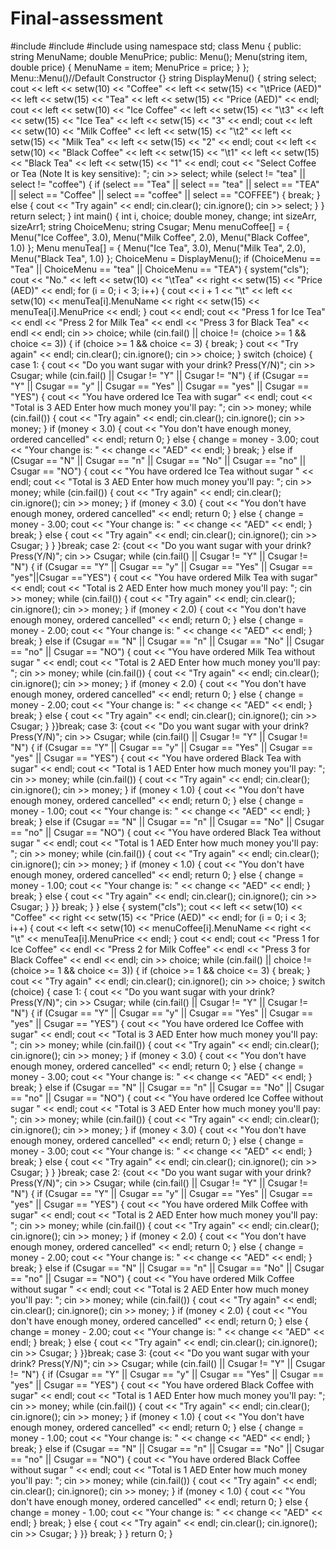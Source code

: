# Final-assessment

#include <iostream>
#include <iomanip>
#include <string>
using namespace std;
class Menu {
public:
	string MenuName;
	double MenuPrice;
public:
	Menu();
	Menu(string item, double price) {
		MenuName = item;
		MenuPrice = price;
	}
};
Menu::Menu()//Default Constructor
{}
string DisplayMenu() {
	string select;
	cout << left << setw(10) << "Coffee" << left << setw(15) << "\tPrice (AED)" << left << setw(15) << "Tea" << left << setw(15) << "Price (AED)" << endl;
	cout << left << setw(10) << "Ice Coffee" << left << setw(15) << "\t3" << left << setw(15) << "Ice Tea" << left << setw(15) << "3" << endl;
	cout << left << setw(10) << "Milk Coffee" << left << setw(15) << "\t2" << left << setw(15) << "Milk Tea" << left << setw(15) << "2" << endl;
	cout << left << setw(10) << "Black Coffee" << left << setw(15) << "\t1" << left << setw(15) << "Black Tea" << left << setw(15) << "1" << endl;
	cout << "Select Coffee or Tea (Note It is key sensitive): ";
	cin >> select;
	while (select != "tea" || select != "coffee") {
		if (select == "Tea" || select == "tea" || select == "TEA" || select == "Coffee" || select == "coffee" || select == "COFFEE") {
			break;
		}
		else {
			cout << "Try again" << endl;
			cin.clear();
			cin.ignore();
			cin >> select;
		}
	}
	return select;
}
int main() {
	int i, choice;
	double money, change;
	int sizeArr, sizeArr1;
	string ChoiceMenu;
	string Csugar;
	Menu menuCoffee[] = { Menu("Ice Coffee", 3.0), Menu("Milk Coffee", 2.0), Menu("Black Coffee", 1.0) };
	Menu menuTea[] = { Menu("Ice Tea", 3.0), Menu("Milk Tea", 2.0), Menu("Black Tea", 1.0) };
	ChoiceMenu = DisplayMenu();
	if (ChoiceMenu == "Tea" || ChoiceMenu == "tea" || ChoiceMenu == "TEA") {
		system("cls");
		cout << "No." << left << setw(10) << "\tTea" << right << setw(15) << "Price (AED)" << endl;
		for (i = 0; i < 3; i++) {
			cout << i + 1 << "\t" << left << setw(10) << menuTea[i].MenuName << right << setw(15) << menuTea[i].MenuPrice << endl;
		}
		cout << endl;
		cout << "Press 1 for Ice Tea" << endl
			<< "Press 2 for Milk Tea" << endl
			<< "Press 3 for Black Tea" << endl << endl;
		cin >> choice;
		while (cin.fail() || choice != (choice >= 1 && choice <= 3)) {
			if (choice >= 1 && choice <= 3) {
				break;
			}
			cout << "Try again" << endl;
			cin.clear();
			cin.ignore();
			cin >> choice;
		}
		switch (choice) {
		case 1: {
			cout << "Do you want sugar with your drink? Press(Y/N)";
			cin >> Csugar;
			while (cin.fail() || Csugar != "Y" || Csugar != "N") {
				if (Csugar == "Y" || Csugar == "y" || Csugar == "Yes" || Csugar == "yes" || Csugar == "YES") {
					cout << "You have ordered Ice Tea with sugar" << endl;
					cout << "Total is 3 AED Enter how much money you'll pay: "; cin >> money;
					while (cin.fail()) {
						cout << "Try again" << endl;
						cin.clear();
						cin.ignore();
						cin >> money;
					}
					if (money < 3.0) {
						cout << "You don't have enough money, ordered cancelled" << endl;
						return 0;
					}
					else {
						change = money - 3.00;
						cout << "Your change is: " << change << "AED" << endl;
					}
					break;
				}
				else if (Csugar == "N" || Csugar == "n" || Csugar == "No" || Csugar == "no" || Csugar == "NO") {
					cout << "You have ordered Ice Tea without sugar " << endl;
					cout << "Total is 3 AED Enter how much money you'll pay: "; cin >> money;
					while (cin.fail()) {
						cout << "Try again" << endl;
						cin.clear();
						cin.ignore();
						cin >> money;
					}
					if (money < 3.0) {
						cout << "You don't have enough money, ordered cancelled" << endl;
						return 0;
					}
					else {
						change = money - 3.00;
						cout << "Your change is: " << change << "AED" << endl;
					}
					break;
				}
				else {
					cout << "Try again" << endl;
					cin.clear();
					cin.ignore();
					cin >> Csugar;
				}
			}
		}break;
		case 2: {cout << "Do you want sugar with your drink? Press(Y/N)";
			cin >> Csugar;
			while (cin.fail() || Csugar != "Y" || Csugar != "N") {
				if (Csugar == "Y" || Csugar == "y" || Csugar == "Yes" || Csugar == "yes"||Csugar =="YES") {
					cout << "You have ordered Milk Tea with sugar" << endl;
					cout << "Total is 2 AED Enter how much money you'll pay: "; cin >> money;
					while (cin.fail()) {
						cout << "Try again" << endl;
						cin.clear();
						cin.ignore();
						cin >> money;
					}
					if (money < 2.0) {
						cout << "You don't have enough money, ordered cancelled" << endl;
						return 0;
					}
					else {
						change = money - 2.00;
						cout << "Your change is: " << change << "AED" << endl;
					}
					break;
				}
				else if (Csugar == "N" || Csugar == "n" || Csugar == "No" || Csugar == "no" || Csugar == "NO") {
					cout << "You have ordered Milk Tea without sugar " << endl;
					cout << "Total is 2 AED Enter how much money you'll pay: "; cin >> money;
					while (cin.fail()) {
						cout << "Try again" << endl;
						cin.clear();
						cin.ignore();
						cin >> money;
					}
					if (money < 2.0) {
						cout << "You don't have enough money, ordered cancelled" << endl;
						return 0;
					}
					else {
						change = money - 2.00;
						cout << "Your change is: " << change << "AED" << endl;
					}
					break;
				}
				else {
					cout << "Try again" << endl;
					cin.clear();
					cin.ignore();
					cin >> Csugar;
				}
			}}break;
		case 3: {cout << "Do you want sugar with your drink? Press(Y/N)";
			cin >> Csugar;
			while (cin.fail() || Csugar != "Y" || Csugar != "N") {
				if (Csugar == "Y" || Csugar == "y" || Csugar == "Yes" || Csugar == "yes" || Csugar == "YES") {
					cout << "You have ordered Black Tea with sugar" << endl;
					cout << "Total is 1 AED Enter how much money you'll pay: "; cin >> money;
					while (cin.fail()) {
						cout << "Try again" << endl;
						cin.clear();
						cin.ignore();
						cin >> money;
					}
					if (money < 1.0) {
						cout << "You don't have enough money, ordered cancelled" << endl;
						return 0;
					}
					else {
						change = money - 1.00;
						cout << "Your change is: " << change << "AED" << endl;
					}
					break;
				}
				else if (Csugar == "N" || Csugar == "n" || Csugar == "No" || Csugar == "no" || Csugar == "NO") {
					cout << "You have ordered Black Tea without sugar " << endl;
					cout << "Total is 1 AED Enter how much money you'll pay: "; cin >> money;
					while (cin.fail()) {
						cout << "Try again" << endl;
						cin.clear();
						cin.ignore();
						cin >> money;
					}
					if (money < 1.0) {
						cout << "You don't have enough money, ordered cancelled" << endl;
						return 0;
					}
					else {
						change = money - 1.00;
						cout << "Your change is: " << change << "AED" << endl;
					}
					break;
				}
				else {
					cout << "Try again" << endl;
					cin.clear();
					cin.ignore();
					cin >> Csugar;
				}
			}} break;
		}
	}
	else {
		system("cls");
		cout << left << setw(10) << "Coffee" << right << setw(15) << "Price (AED)" << endl;
		for (i = 0; i < 3; i++) {
			cout << left << setw(10) << menuCoffee[i].MenuName << right << "\t" << menuTea[i].MenuPrice << endl;
		}
		cout << endl;
		cout << "Press 1 for Ice Coffee" << endl
			<< "Press 2 for Milk Coffee" << endl
			<< "Press 3 for Black Coffee" << endl << endl;
		cin >> choice;
		while (cin.fail() || choice != (choice >= 1 && choice <= 3)) {
			if (choice >= 1 && choice <= 3) {
				break;
			}
			cout << "Try again" << endl;
			cin.clear();
			cin.ignore();
			cin >> choice;
		}
		switch (choice) {
		case 1: {
			cout << "Do you want sugar with your drink? Press(Y/N)";
			cin >> Csugar;
			while (cin.fail() || Csugar != "Y" || Csugar != "N") {
				if (Csugar == "Y" || Csugar == "y" || Csugar == "Yes" || Csugar == "yes" || Csugar == "YES") {
					cout << "You have ordered Ice Coffee with sugar" << endl;
					cout << "Total is 3 AED Enter how much money you'll pay: "; cin >> money;
					while (cin.fail()) {
						cout << "Try again" << endl;
						cin.clear();
						cin.ignore();
						cin >> money;
					}
					if (money < 3.0) {
						cout << "You don't have enough money, ordered cancelled" << endl;
						return 0;
					}
					else {
						change = money - 3.00;
						cout << "Your change is: " << change << "AED" << endl;
					}
					break;
				}
				else if (Csugar == "N" || Csugar == "n" || Csugar == "No" || Csugar == "no" || Csugar == "NO") {
					cout << "You have ordered Ice Coffee without sugar " << endl;
					cout << "Total is 3 AED Enter how much money you'll pay: "; cin >> money;
					while (cin.fail()) {
						cout << "Try again" << endl;
						cin.clear();
						cin.ignore();
						cin >> money;
					}
					if (money < 3.0) {
						cout << "You don't have enough money, ordered cancelled" << endl;
						return 0;
					}
					else {
						change = money - 3.00;
						cout << "Your change is: " << change << "AED" << endl;
					}
					break;
				}
				else {
					cout << "Try again" << endl;
					cin.clear();
					cin.ignore();
					cin >> Csugar;
				}
			}
		}break;
		case 2: {cout << "Do you want sugar with your drink? Press(Y/N)";
			cin >> Csugar;
			while (cin.fail() || Csugar != "Y" || Csugar != "N") {
				if (Csugar == "Y" || Csugar == "y" || Csugar == "Yes" || Csugar == "yes" || Csugar == "YES") {
					cout << "You have ordered Milk Coffee with sugar" << endl;
					cout << "Total is 2 AED Enter how much money you'll pay: "; cin >> money;
					while (cin.fail()) {
						cout << "Try again" << endl;
						cin.clear();
						cin.ignore();
						cin >> money;
					}
					if (money < 2.0) {
						cout << "You don't have enough money, ordered cancelled" << endl;
						return 0;
					}
					else {
						change = money - 2.00;
						cout << "Your change is: " << change << "AED" << endl;
					}
					break;
				}
				else if (Csugar == "N" || Csugar == "n" || Csugar == "No" || Csugar == "no" || Csugar == "NO") {
					cout << "You have ordered Milk Coffee without sugar " << endl;
					cout << "Total is 2 AED Enter how much money you'll pay: "; cin >> money;
					while (cin.fail()) {
						cout << "Try again" << endl;
						cin.clear();
						cin.ignore();
						cin >> money;
					}
					if (money < 2.0) {
						cout << "You don't have enough money, ordered cancelled" << endl;
						return 0;
					}
					else {
						change = money - 2.00;
						cout << "Your change is: " << change << "AED" << endl;
					}
					break;
				}
				else {
					cout << "Try again" << endl;
					cin.clear();
					cin.ignore();
					cin >> Csugar;
				}
			}}break;
		case 3: {cout << "Do you want sugar with your drink? Press(Y/N)";
			cin >> Csugar;
			while (cin.fail() || Csugar != "Y" || Csugar != "N") {
				if (Csugar == "Y" || Csugar == "y" || Csugar == "Yes" || Csugar == "yes" || Csugar == "YES") {
					cout << "You have ordered Black Coffee with sugar" << endl;
					cout << "Total is 1 AED Enter how much money you'll pay: "; cin >> money;
					while (cin.fail()) {
						cout << "Try again" << endl;
						cin.clear();
						cin.ignore();
						cin >> money;
					}
					if (money < 1.0) {
						cout << "You don't have enough money, ordered cancelled" << endl;
						return 0;
					}
					else {
						change = money - 1.00;
						cout << "Your change is: " << change << "AED" << endl;
					}
					break;
				}
				else if (Csugar == "N" || Csugar == "n" || Csugar == "No" || Csugar == "no" || Csugar == "NO") {
					cout << "You have ordered Black Coffee without sugar " << endl;
					cout << "Total is 1 AED Enter how much money you'll pay: "; cin >> money;
					while (cin.fail()) {
						cout << "Try again" << endl;
						cin.clear();
						cin.ignore();
						cin >> money;
					}
					if (money < 1.0) {
						cout << "You don't have enough money, ordered cancelled" << endl;
						return 0;
					}
					else {
						change = money - 1.00;
						cout << "Your change is: " << change << "AED" << endl;
					}
					break;
				}
				else {
					cout << "Try again" << endl;
					cin.clear();
					cin.ignore();
					cin >> Csugar;
				}
			}} break;
		}
	}
	return 0;
}
